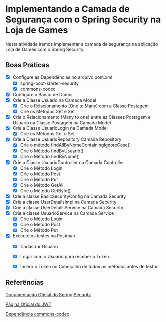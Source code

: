 # Implementando a Camada de Segurança com o Spring Security na Loja de Games

Nesta atividade iremos implementar a camada de segurança na aplicação Loja de Games com o Spring Security. 

<h2>Boas Práticas</h2>

- [x] Configure as Dependências no arquivo pom.xml
  - [x] spring-boot-starter-security
  - [x] commons-codec
- [x] Configure o Banco de Dados
- [x] Crie a Classe Usuario na Camada Model
  - [x] Crie o Relacionamento (One to Many) com a Classe Postagem
  - [x] Crie os Métodos Get e Set
- [x] Crie o Relacionamento (Many to one) entre as Classes Postagem e Usuario na Classe Postagem na Camada Model
- [x] Crie a Classe UsuarioLogin na Camada Model
  - [x] Crie os Métodos Get e Set
- [x] Crie a Classe UsuarioRepository Camada Repository
  - [x] Crie o método findAllByNomeContainingIgnoreCase()
  - [x] Crie o Método findByUsuario()
  - [x] Crie o Método findByNome()
- [x] Crie a Classe UsuarioController na Camada Controller
  - [x] Crie o Método Login
  - [x] Crie o Método Post
  - [x] Crie o Método Put
  - [x] Crie o Método GetAll
  - [x] Crie o Método GetById()
- [x] Crie a classe BasicSecurityConfig na Camada Security
- [x] Crie a classe UserDetailsImpl na Camada Security
- [x] Crie a classe UserDetailsService na Camada Security
- [x] Crie a classe UsuarioService na Camada Service
  - [x] Crie o Método Login
  - [x] Crie o Método Post
  - [x] Crie o Método Put
- [x] Execute os testes no Postman
  - [x] Cadastrar Usuário
  - [x] Logar com o Usuário para receber o Token
  - [x] Inserir o Token no Cabeçalho de todos os métodos antes de testar


<h2>Referências</h2>

<a href="https://spring.io/projects/spring-security" target="_blank">Documentação Oficial do Spring Security</a>

<a href="https://jwt.io/" target="_blank">Página Oficial do JWT</a>

<a href="https://commons.apache.org/proper/commons-codec/" target="_blank">Dependência commons-codec</a>

